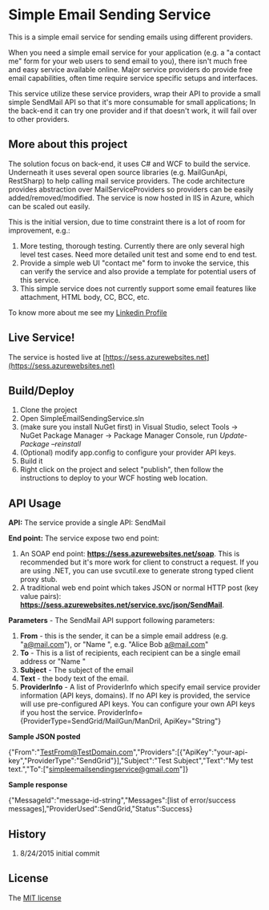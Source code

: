 # Simple Email Sending Service

This is a simple email service for sending emails using different providers. 

When you need a simple email service for your application (e.g. a "a contact me" form for your web users to send email to you), there isn't much free and easy service available online. Major service providers do provide free email capabilities, often time require service specific setups and interfaces. 

This service utilize these service providers, wrap their API to provide a small simple SendMail API so that it's more consumable for small applications; In the back-end it can try one provider and if that doesn't work, it will fail over to other providers. 

## More about this project
The solution focus on back-end, it uses C# and WCF to build the service. Underneath it uses several open source libraries (e.g. MailGunApi, RestSharp) to help calling mail service providers. The code architecture provides abstraction over MailServiceProviders so providers can be easily added/removed/modified. The service is now hosted in IIS in Azure, which can be scaled out easily.

This is the initial version, due to time constraint there is a lot of room for improvement, e.g.:

1. More testing, thorough testing. Currently there are only several high level test cases. Need more detailed unit test and some end to end test.
2. Provide a simple web UI "contact me" form to invoke the service, this can verify the service and also provide a template for potential users of this service. 
3. This simple service does not currently support some email features like attachment, HTML body, CC, BCC, etc.

To know more about me see my [Linkedin Profile](https://www.linkedin.com/in/chunhua)

## Live Service!

The service is hosted live at [https://sess.azurewebsites.net](https://sess.azurewebsites.net)

## Build/Deploy
1. Clone the project
2. Open SimpleEmailSendingService.sln
3. (make sure you install NuGet first) in Visual Studio, select Tools -> NuGet Package Manager -> Package Manager Console, run  *Update-Package –reinstall*
4. (Optional) modify app.config to configure your provider API keys. 
4. Build it
5. Right click on the project and select "publish", then follow the instructions to deploy to your WCF hosting web location. 

## API Usage

**API:** The service provide a single API: SendMail

**End point:** The service expose two end point:

1. An SOAP end point: **https://sess.azurewebsites.net/soap**. This is recommended but it's more work for client to construct a request. If you are using .NET, you can use svcutil.exe to generate strong typed client proxy stub. 
2. A traditional web end point which takes JSON or normal HTTP post (key value pairs): **https://sess.azurewebsites.net/service.svc/json/SendMail**.

**Parameters** - The SendMail API support following parameters:

1. **From** - this is the sender, it can be a simple email address (e.g. "a@mail.com"), or "Name <email>", e.g. "Alice Bob <a@mail.com>"
2. **To** - This is a list of recipients, each recipient can be a single email address or "Name <email>"  
3. **Subject** - The subject of the email
4. **Text** - the body text of the email.
5. **ProviderInfo** - A list of ProviderInfo which specify email service provider information (API keys, domains). If no API key is provided, the service will use pre-configured API keys. You can configure your own API keys if you host the service. ProviderInfo={ProviderType=SendGrid/MailGun/ManDril, ApiKey="String"}

    
**Sample JSON posted**

{"From":"TestFrom@TestDomain.com","Providers":[{"ApiKey":"your-api-key","ProviderType":"SendGrid"}],"Subject":"Test Subject","Text":"My test text.","To":["simpleemailsendingservice@gmail.com"]}

**Sample response**

{"MessageId":"message-id-string","Messages":[list of error/success messages],"ProviderUsed":SendGrid,"Status":Success}


## History

1. 8/24/2015 initial commit


## License

The [MIT license](https://en.wikipedia.org/wiki/MIT_License)
